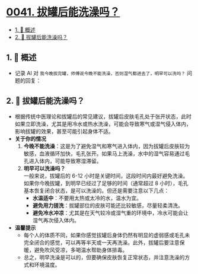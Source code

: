 # [0041. 拔罐后能洗澡吗？](https://github.com/tnotesjs/TNotes.notes/tree/main/notes/0041.%20%E6%8B%94%E7%BD%90%E5%90%8E%E8%83%BD%E6%B4%97%E6%BE%A1%E5%90%97%EF%BC%9F)

<!-- region:toc -->

- [1. 📝 概述](#1--概述)
- [2. 🤖 拔罐后能洗澡吗？](#2--拔罐后能洗澡吗)

<!-- endregion:toc -->

## 1. 📝 概述

- 记录 AI 对 `我今晚拔完罐，师傅说今晚不能洗澡，否则湿气都进去了，明早可以洗吗？` 问题的回复：

## 2. 🤖 拔罐后能洗澡吗？

- 根据传统中医理论和拔罐后的常见建议，拔罐后皮肤毛孔处于张开状态，此时如果立即洗澡，尤其是用冷水或热水洗澡，可能会导致寒气或湿气侵入体内，影响拔罐的效果，甚至可能引起身体不适。
- **关于你的情况**
  1. **今晚不能洗澡**：这是为了避免湿气和寒气进入体内，因为拔罐后皮肤较为敏感，血液循环加快，毛孔张开。如果马上洗澡，水中的湿气容易通过毛孔进入体内，可能导致寒湿滞留。
  2. **明早可以洗澡吗？**  
     一般来说，拔罐后的 6-12 小时是关键时间，这段时间内最好避免洗澡。如果你今晚拔罐，到明早已经过了足够的时间（通常超过 8 小时），毛孔基本恢复闭合状态，是可以洗澡的。但还是需要注意以下几点：
     - **水温适中**：不要用太热或太冷的水，温水为宜。
     - **避免用力搓洗**：拔罐部位的皮肤可能还比较敏感，尽量轻柔清洗。
     - **避免冷水冲凉**：尤其是在天气较冷或湿气重的环境中，冷水可能会让湿气再次侵入体内。
- **温馨提示**
  - 每个人的体质不同，如果你感觉拔罐后身体仍然有明显的虚弱感或毛孔未完全闭合的感觉，可以再等半天或一天再洗澡。此外，拔罐后要注意保暖，避免吹风受凉，多喝温水帮助身体排毒。
  - 总之，明早洗澡是可以的，但要确保皮肤恢复正常状态，并注意洗澡的方式和环境温度。
